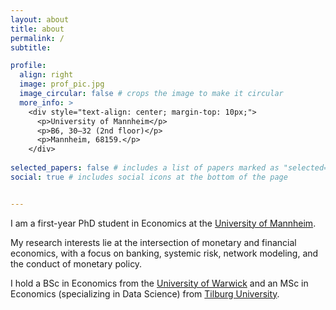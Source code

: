 ```yaml
---
layout: about
title: about
permalink: /
subtitle: 

profile:
  align: right
  image: prof_pic.jpg
  image_circular: false # crops the image to make it circular
  more_info: >
    <div style="text-align: center; margin-top: 10px;">
      <p>University of Mannheim</p>
      <p>B6, 30–32 (2nd floor)</p>
      <p>Mannheim, 68159.</p>
    </div>
   
selected_papers: false # includes a list of papers marked as "selected={true}"
social: true # includes social icons at the bottom of the page


---
```


I am a first-year PhD student in Economics at the [University of Mannheim](https://www.vwl.uni-mannheim.de/en/).

My research interests lie at the intersection of monetary and financial economics, with a focus on banking, systemic risk, network modeling, and the conduct of monetary policy.

I hold a BSc in Economics from the [University of Warwick](https://warwick.ac.uk/fac/soc/economics/) and an MSc in Economics (specializing in Data Science) from [Tilburg University](https://www.tilburguniversity.edu/about/schools/economics-and-management).

